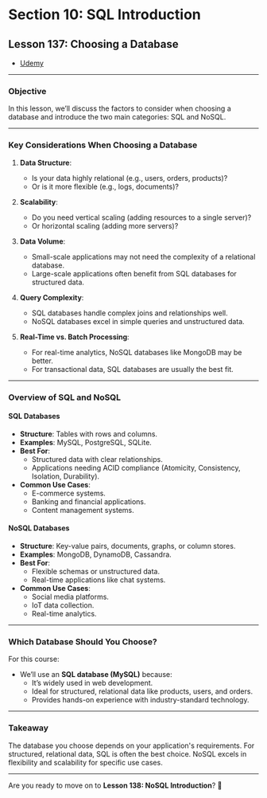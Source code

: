 # Section 10: SQL Introduction

## **Lesson 137: Choosing a Database**

- [Udemy](https://www.udemy.com/course/nodejs-the-complete-guide/learn/lecture/11738942#overview)

---

### **Objective**

In this lesson, we’ll discuss the factors to consider when choosing a database and introduce the two main categories: SQL and NoSQL.

---

### **Key Considerations When Choosing a Database**

1. **Data Structure**:

   - Is your data highly relational (e.g., users, orders, products)?
   - Or is it more flexible (e.g., logs, documents)?

2. **Scalability**:

   - Do you need vertical scaling (adding resources to a single server)?
   - Or horizontal scaling (adding more servers)?

3. **Data Volume**:

   - Small-scale applications may not need the complexity of a relational database.
   - Large-scale applications often benefit from SQL databases for structured data.

4. **Query Complexity**:

   - SQL databases handle complex joins and relationships well.
   - NoSQL databases excel in simple queries and unstructured data.

5. **Real-Time vs. Batch Processing**:
   - For real-time analytics, NoSQL databases like MongoDB may be better.
   - For transactional data, SQL databases are usually the best fit.

---

### **Overview of SQL and NoSQL**

#### **SQL Databases**

- **Structure**: Tables with rows and columns.
- **Examples**: MySQL, PostgreSQL, SQLite.
- **Best For**:
  - Structured data with clear relationships.
  - Applications needing ACID compliance (Atomicity, Consistency, Isolation, Durability).
- **Common Use Cases**:
  - E-commerce systems.
  - Banking and financial applications.
  - Content management systems.

#### **NoSQL Databases**

- **Structure**: Key-value pairs, documents, graphs, or column stores.
- **Examples**: MongoDB, DynamoDB, Cassandra.
- **Best For**:
  - Flexible schemas or unstructured data.
  - Real-time applications like chat systems.
- **Common Use Cases**:
  - Social media platforms.
  - IoT data collection.
  - Real-time analytics.

---

### **Which Database Should You Choose?**

For this course:

- We’ll use an **SQL database (MySQL)** because:
  - It’s widely used in web development.
  - Ideal for structured, relational data like products, users, and orders.
  - Provides hands-on experience with industry-standard technology.

---

### **Takeaway**

The database you choose depends on your application's requirements. For structured, relational data, SQL is often the best choice. NoSQL excels in flexibility and scalability for specific use cases.

---

Are you ready to move on to **Lesson 138: NoSQL Introduction**? 🚀
